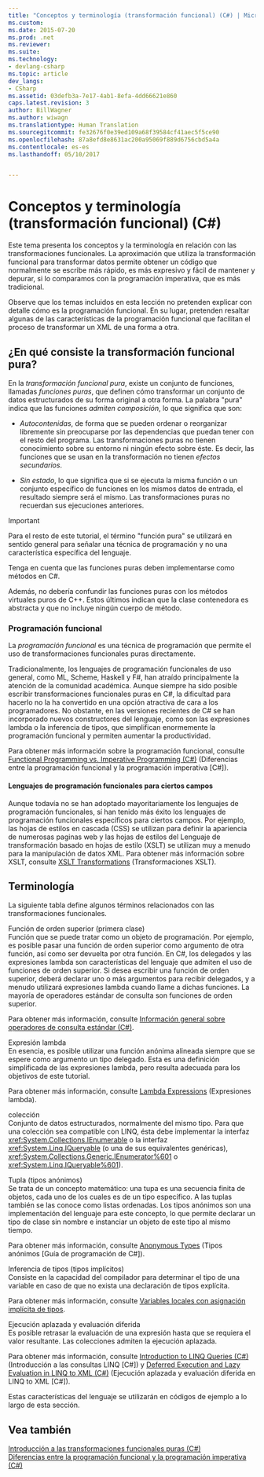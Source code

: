 ```yaml
---
title: "Conceptos y terminología (transformación funcional) (C#) | Microsoft Docs"
ms.custom: 
ms.date: 2015-07-20
ms.prod: .net
ms.reviewer: 
ms.suite: 
ms.technology:
- devlang-csharp
ms.topic: article
dev_langs:
- CSharp
ms.assetid: 03defb3a-7e17-4ab1-8efa-4dd66621e860
caps.latest.revision: 3
author: BillWagner
ms.author: wiwagn
ms.translationtype: Human Translation
ms.sourcegitcommit: fe32676f0e39ed109a68f39584cf41aec5f5ce90
ms.openlocfilehash: 87a8efd8e8631ac200a95069f889d6756cbd5a4a
ms.contentlocale: es-es
ms.lasthandoff: 05/10/2017


---
```

# <a name="concepts-and-terminology-functional-transformation-c"></a>Conceptos y terminología (transformación funcional) (C#)
Este tema presenta los conceptos y la terminología en relación con las transformaciones funcionales. La aproximación que utiliza la transformación funcional para transformar datos permite obtener un código que normalmente se escribe más rápido, es más expresivo y fácil de mantener y depurar, si lo comparamos con la programación imperativa, que es más tradicional.  
  
 Observe que los temas incluidos en esta lección no pretenden explicar con detalle cómo es la programación funcional. En su lugar, pretenden resaltar algunas de las características de la programación funcional que facilitan el proceso de transformar un XML de una forma a otra.  
  
## <a name="what-is-pure-functional-transformation"></a>¿En qué consiste la transformación funcional pura?  
 En la *transformación funcional pura*, existe un conjunto de funciones, llamadas *funciones puras*, que definen cómo transformar un conjunto de datos estructurados de su forma original a otra forma. La palabra "pura" indica que las funciones *admiten composición*, lo que significa que son:  
  
-   *Autocontenidas*, de forma que se pueden ordenar o reorganizar libremente sin preocuparse por las dependencias que puedan tener con el resto del programa. Las transformaciones puras no tienen conocimiento sobre su entorno ni ningún efecto sobre éste. Es decir, las funciones que se usan en la transformación no tienen *efectos secundarios*.  
  
-   *Sin estado*, lo que significa que si se ejecuta la misma función o un conjunto específico de funciones en los mismos datos de entrada, el resultado siempre será el mismo. Las transformaciones puras no recuerdan sus ejecuciones anteriores.  
  
> [!IMPORTANT]
>  Para el resto de este tutorial, el término "función pura" se utilizará en sentido general para señalar una técnica de programación y no una característica específica del lenguaje.  
>   
>  Tenga en cuenta que las funciones puras deben implementarse como métodos en C#.  
>   
>  Además, no debería confundir las funciones puras con los métodos virtuales puros de C++. Estos últimos indican que la clase contenedora es abstracta y que no incluye ningún cuerpo de método.  
  
### <a name="functional-programming"></a>Programación funcional  
 La *programación funcional* es una técnica de programación que permite el uso de transformaciones funcionales puras directamente.  
  
 Tradicionalmente, los lenguajes de programación funcionales de uso general, como ML, Scheme, Haskell y F#, han atraído principalmente la atención de la comunidad académica. Aunque siempre ha sido posible escribir transformaciones funcionales puras en C#, la dificultad para hacerlo no la ha convertido en una opción atractiva de cara a los programadores. No obstante, en las versiones recientes de C# se han incorporado nuevos constructores del lenguaje, como son las expresiones lambda o la inferencia de tipos, que simplifican enormemente la programación funcional y permiten aumentar la productividad.  
  
 Para obtener más información sobre la programación funcional, consulte [Functional Programming vs. Imperative Programming (C#)](../../../../csharp/programming-guide/concepts/linq/functional-programming-vs-imperative-programming.md) (Diferencias entre la programación funcional y la programación imperativa [C#]).  
  
#### <a name="domain-specific-fp-languages"></a>Lenguajes de programación funcionales para ciertos campos  
 Aunque todavía no se han adoptado mayoritariamente los lenguajes de programación funcionales, sí han tenido más éxito los lenguajes de programación funcionales específicos para ciertos campos. Por ejemplo, las hojas de estilos en cascada (CSS) se utilizan para definir la apariencia de numerosas paginas web y las hojas de estilos del Lenguaje de transformación basado en hojas de estilo (XSLT) se utilizan muy a menudo para la manipulación de datos XML. Para obtener más información sobre XSLT, consulte [XSLT Transformations](../../../../standard/data/xml/xslt-transformations.md) (Transformaciones XSLT).  
  
## <a name="terminology"></a>Terminología  
 La siguiente tabla define algunos términos relacionados con las transformaciones funcionales.  
  
 Función de orden superior (primera clase)  
 Función que se puede tratar como un objeto de programación. Por ejemplo, es posible pasar una función de orden superior como argumento de otra función, así como ser devuelta por otra función. En C#, los delegados y las expresiones lambda son características del lenguaje que admiten el uso de funciones de orden superior. Si desea escribir una función de orden superior, deberá declarar uno o más argumentos para recibir delegados, y a menudo utilizará expresiones lambda cuando llame a dichas funciones. La mayoría de operadores estándar de consulta son funciones de orden superior.  
  
 Para obtener más información, consulte [Información general sobre operadores de consulta estándar (C#)](../../../../csharp/programming-guide/concepts/linq/standard-query-operators-overview.md).  
  
 Expresión lambda  
 En esencia, es posible utilizar una función anónima alineada siempre que se espere como argumento un tipo delegado. Esta es una definición simplificada de las expresiones lambda, pero resulta adecuada para los objetivos de este tutorial.  
  
 Para obtener más información, consulte [Lambda Expressions](../../../../csharp/programming-guide/statements-expressions-operators/lambda-expressions.md) (Expresiones lambda).  
  
 colección  
 Conjunto de datos estructurados, normalmente del mismo tipo. Para que una colección sea compatible con LINQ, ésta debe implementar la interfaz <xref:System.Collections.IEnumerable> o la interfaz <xref:System.Linq.IQueryable> (o una de sus equivalentes genéricas), <xref:System.Collections.Generic.IEnumerator%601> o <xref:System.Linq.IQueryable%601>).  
  
 Tupla (tipos anónimos)  
 Se trata de un concepto matemático: una tupa es una secuencia finita de objetos, cada uno de los cuales es de un tipo específico. A las tuplas también se las conoce como listas ordenadas. Los tipos anónimos son una implementación del lenguaje para este concepto, lo que permite declarar un tipo de clase sin nombre e instanciar un objeto de este tipo al mismo tiempo.  
  
 Para obtener más información, consulte [Anonymous Types](../../../../csharp/programming-guide/classes-and-structs/anonymous-types.md) (Tipos anónimos [Guía de programación de C#]).  
  
 Inferencia de tipos (tipos implícitos)  
 Consiste en la capacidad del compilador para determinar el tipo de una variable en caso de que no exista una declaración de tipos explícita.  
  
 Para obtener más información, consulte [Variables locales con asignación implícita de tipos](../../../../csharp/programming-guide/classes-and-structs/implicitly-typed-local-variables.md).  
  
 Ejecución aplazada y evaluación diferida  
 Es posible retrasar la evaluación de una expresión hasta que se requiera el valor resultante. Las colecciones admiten la ejecución aplazada.  
  
 Para obtener más información, consulte [Introduction to LINQ Queries (C#)](../../../../csharp/programming-guide/concepts/linq/introduction-to-linq-queries.md) (Introducción a las consultas LINQ [C#]) y [Deferred Execution and Lazy Evaluation in LINQ to XML (C#)](../../../../csharp/programming-guide/concepts/linq/deferred-execution-and-lazy-evaluation-in-linq-to-xml.md) (Ejecución aplazada y evaluación diferida en LINQ to XML [C#]).  
  
 Estas características del lenguaje se utilizarán en códigos de ejemplo a lo largo de esta sección.  
  
## <a name="see-also"></a>Vea también  
 [Introducción a las transformaciones funcionales puras (C#)](../../../../csharp/programming-guide/concepts/linq/introduction-to-pure-functional-transformations.md)   
 [Diferencias entre la programación funcional y la programación imperativa (C#)](../../../../csharp/programming-guide/concepts/linq/functional-programming-vs-imperative-programming.md)
